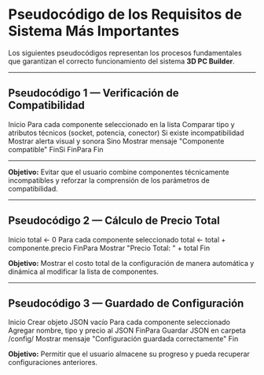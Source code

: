 # Pseudocódigo de los Requisitos de Sistema Más Importantes

Los siguientes pseudocódigos representan los procesos fundamentales que garantizan el correcto funcionamiento del sistema **3D PC Builder**.

---

## Pseudocódigo 1 — Verificación de Compatibilidad
Inicio
    Para cada componente seleccionado en la lista
      Comparar tipo y atributos técnicos (socket, potencia, conector)
      Si existe incompatibilidad
        Mostrar alerta visual y sonora
      Sino
        Mostrar mensaje "Componente compatible"
      FinSi
  FinPara
Fin

---
**Objetivo:** Evitar que el usuario combine componentes técnicamente incompatibles y reforzar la comprensión de los parámetros de compatibilidad.

---

## Pseudocódigo 2 — Cálculo de Precio Total
Inicio
  total ← 0
  Para cada componente seleccionado
    total ← total + componente.precio
  FinPara
Mostrar "Precio Total: " + total
Fin


**Objetivo:** Mostrar el costo total de la configuración de manera automática y dinámica al modificar la lista de componentes.

---

## Pseudocódigo 3 — Guardado de Configuración
Inicio
  Crear objeto JSON vacío
  Para cada componente seleccionado
    Agregar nombre, tipo y precio al JSON
  FinPara
  Guardar JSON en carpeta /config/
  Mostrar mensaje "Configuración guardada correctamente"
Fin


**Objetivo:** Permitir que el usuario almacene su progreso y pueda recuperar configuraciones anteriores.
